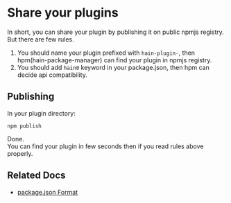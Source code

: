 # Share your plugins

In short, you can share your plugin by publishing it on public npmjs registry.  
But there are few rules.

1. You should name your plugin prefixed with `hain-plugin-`, then hpm(hain-package-manager) can find your plugin in npmjs registry.
2. You should add `hain0` keyword in your package.json, then hpm can  decide api compatibility.

## Publishing
In your plugin directory:
```
npm publish
```
Done.  
You can find your plugin in few seconds then if you read rules above properly.

## Related Docs
- [package.json Format](package-json-format.md)